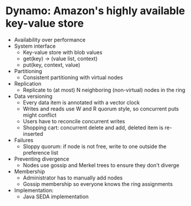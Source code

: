 # Dynamo: Amazon's highly available key-value store
- Availability over performance
- System interface
    - Key-value store with blob values
    - get(key) -> (value list, context)
    - put(key, context, value)
- Partitioning
    - Consistent partitioning with virtual nodes
- Replication
    - Replicate to (at most) N neighboring (non-virtual) nodes in the ring
- Data versioning
    - Every data item is annotated with a vector clock
    - Writes and reads use W and R quorum style, so concurrent puts might
      conflict
    - Users have to reconcile concurrent writes
    - Shopping cart: concurrent delete and add, deleted item is re-inserted
- Failures
    - Sloppy quorum: if node is not free, write to one outside the preference
      list
- Preventing divergence
    - Nodes use gossip and Merkel trees to ensure they don't diverge
- Membership
    - Administrator has to manually add nodes
    - Gossip membership so everyone knows the ring assignments
- Implementation:
    - Java SEDA implementation
